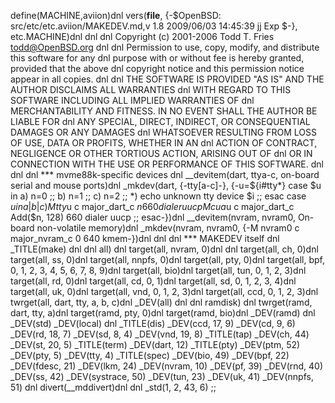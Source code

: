 define(MACHINE,aviion)dnl
vers(__file__,
	{-$OpenBSD: src/etc/etc.aviion/MAKEDEV.md,v 1.8 2009/06/03 14:45:39 jj Exp $-},
etc.MACHINE)dnl
dnl
dnl Copyright (c) 2001-2006 Todd T. Fries <todd@OpenBSD.org>
dnl
dnl Permission to use, copy, modify, and distribute this software for any
dnl purpose with or without fee is hereby granted, provided that the above
dnl copyright notice and this permission notice appear in all copies.
dnl
dnl THE SOFTWARE IS PROVIDED "AS IS" AND THE AUTHOR DISCLAIMS ALL WARRANTIES
dnl WITH REGARD TO THIS SOFTWARE INCLUDING ALL IMPLIED WARRANTIES OF
dnl MERCHANTABILITY AND FITNESS. IN NO EVENT SHALL THE AUTHOR BE LIABLE FOR
dnl ANY SPECIAL, DIRECT, INDIRECT, OR CONSEQUENTIAL DAMAGES OR ANY DAMAGES
dnl WHATSOEVER RESULTING FROM LOSS OF USE, DATA OR PROFITS, WHETHER IN AN
dnl ACTION OF CONTRACT, NEGLIGENCE OR OTHER TORTIOUS ACTION, ARISING OUT OF
dnl OR IN CONNECTION WITH THE USE OR PERFORMANCE OF THIS SOFTWARE.
dnl
dnl
dnl *** mvme88k-specific devices
dnl
__devitem(dart, ttya-c, on-board serial and mouse ports)dnl
_mkdev(dart, {-tty[a-c]-}, {-u=${i#tty*}
	case $u in
	a) n=0 ;;
	b) n=1 ;;
	c) n=2 ;;
	*) echo unknown tty device $i ;;
	esac
	case $u in
	a|b|c)
		M tty$u c major_dart_c $n 660 dialer uucp
		M cua$u c major_dart_c Add($n, 128) 660 dialer uucp
		;;
	esac-})dnl
__devitem(nvram, nvram0, On-board non-volatile memory)dnl
_mkdev(nvram, nvram0, {-M nvram0 c major_nvram_c 0 640 kmem-})dnl
dnl
dnl *** MAKEDEV itself
dnl
_TITLE(make)
dnl
dnl all)
dnl
target(all, nvram, 0)dnl
dnl
target(all, ch, 0)dnl
target(all, ss, 0)dnl
target(all, nnpfs, 0)dnl
target(all, pty, 0)dnl
target(all, bpf, 0, 1, 2, 3, 4, 5, 6, 7, 8, 9)dnl
target(all, bio)dnl
target(all, tun, 0, 1, 2, 3)dnl
target(all, rd, 0)dnl
target(all, cd, 0, 1)dnl
target(all, sd, 0, 1, 2, 3, 4)dnl
target(all, uk, 0)dnl
target(all, vnd, 0, 1, 2, 3)dnl
target(all, ccd, 0, 1, 2, 3)dnl
twrget(all, dart, tty, a, b, c)dnl
_DEV(all)
dnl
dnl ramdisk)
dnl
twrget(ramd, dart, tty, a)dnl
target(ramd, pty, 0)dnl
target(ramd, bio)dnl
_DEV(ramd)
dnl
_DEV(std)
_DEV(local)
dnl
_TITLE(dis)
_DEV(ccd, 17, 9)
_DEV(cd, 9, 6)
_DEV(rd, 18, 7)
_DEV(sd, 8, 4)
_DEV(vnd, 19, 8)
_TITLE(tap)
_DEV(ch, 44)
_DEV(st, 20, 5)
_TITLE(term)
_DEV(dart, 12)
_TITLE(pty)
_DEV(ptm, 52)
_DEV(pty, 5)
_DEV(tty, 4)
_TITLE(spec)
_DEV(bio, 49)
_DEV(bpf, 22)
_DEV(fdesc, 21)
_DEV(lkm, 24)
_DEV(nvram, 10)
_DEV(pf, 39)
_DEV(rnd, 40)
_DEV(ss, 42)
_DEV(systrace, 50)
_DEV(tun, 23)
_DEV(uk, 41)
_DEV(nnpfs, 51)
dnl
divert(__mddivert)dnl
dnl
_std(1, 2, 43, 6)
	;;

